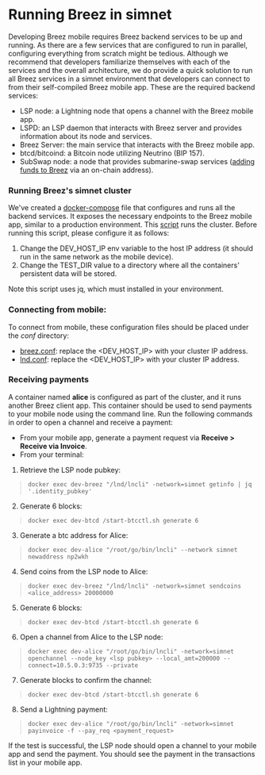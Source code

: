 # Running Breez in simnet

Developing Breez mobile requires Breez backend services to be up and running. As there are a few services that are configured to run in parallel, configuring everything from scratch might be tedious. Although we recommend that developers familiarize themselves with each of the services and the overall architecture, we do provide a quick solution to run all Breez services in a simnet environment that developers can connect to from their self-compiled Breez mobile app.
These are the required backend services:
* LSP node: a Lightning node that opens a channel with the Breez mobile app.
* LSPD: an LSP daemon that interacts with Breez server and provides information about its node and services.
* Breez Server: the main service that interacts with the Breez mobile app.
* btcd/bitcoind: a Bitcoin node utilizing Neutrino (BIP 157).
* SubSwap node: a node that provides submarine-swap services ([adding funds to Breez](https://doc.breez.technology/Adding-Funds-via-Submarine-Swaps.html) via an on-chain address).

### Running Breez's simnet cluster
We've created a [docker-compose](https://github.com/breez/breez/blob/master/docker/dev-simnet.yml) file that configures and runs all the backend services. It exposes the necessary endpoints to the Breez mobile app, similar to a production environment.
This [script](https://github.com/breez/breez/blob/master/docker/start-dev-env.sh) runs the cluster. Before running this script, please configure it as follows:
1. Change the DEV_HOST_IP env variable to the host IP address (it should run in the same network as the mobile device).
2. Change the TEST_DIR value to a directory where all the containers' persistent data will be stored.

Note this script uses jq, which must installed in your environment.

### Connecting from mobile:
To connect from mobile, these configuration files should be placed under the _conf_ directory:
* [breez.conf](https://github.com/breez/breezmobile/blob/master/conf/simnet/breez.conf): replace the <DEV_HOST_IP> with your cluster IP address.
* [lnd.conf](https://github.com/breez/breezmobile/blob/master/conf/simnet/lnd.conf): replace the <DEV_HOST_IP> with your cluster IP address.

### Receiving payments
A container named **alice** is configured as part of the cluster, and it runs another Breez client app. This container should be used to send payments to your mobile node using the command line.
Run the following commands in order to open a channel and receive a payment:
* From your mobile app, generate a payment request via **Receive > Receive via Invoice**.
* From your terminal:
1. Retrieve the LSP node pubkey: 
> `docker exec dev-breez "/lnd/lncli" -network=simnet getinfo | jq '.identity_pubkey'`
2. Generate 6 blocks: 
> `docker exec dev-btcd /start-btcctl.sh generate 6`
3. Generate a btc address for Alice: 
> `docker exec dev-alice "/root/go/bin/lncli" --network simnet newaddress np2wkh`
4. Send coins from the LSP node to Alice: 
> `docker exec dev-breez "/lnd/lncli" -network=simnet sendcoins <alice_address> 20000000`
5. Generate 6 blocks: 
> `docker exec dev-btcd /start-btcctl.sh generate 6`
6. Open a channel from Alice to the LSP node: 
> `docker exec dev-alice "/root/go/bin/lncli" -network=simnet openchannel --node_key <lsp pubkey> --local_amt=200000 --connect=10.5.0.3:9735 --private`
7. Generate blocks to confirm the channel: 
> `docker exec dev-btcd /start-btcctl.sh generate 6`

8. Send a Lightning payment: 
> `docker exec dev-alice "/root/go/bin/lncli" -network=simnet payinvoice -f --pay_req <payment_request>`

If the test is successful, the LSP node should open a channel to your mobile app and send the payment. You should see the payment in the transactions list in your mobile app.
